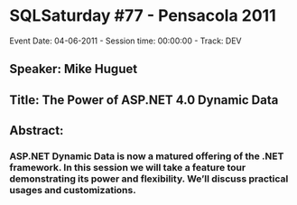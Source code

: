 # SQLSaturday #77 - Pensacola 2011
Event Date: 04-06-2011 - Session time: 00:00:00 - Track: DEV
## Speaker: Mike Huguet
## Title: The Power of ASP.NET 4.0 Dynamic Data
## Abstract:
### ASP.NET Dynamic Data is now a matured offering of the .NET framework.  In this session we will take a feature tour demonstrating its power and flexibility.  We’ll discuss practical usages and customizations.  
